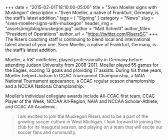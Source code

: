 +++
date        = "2015-02-01T18:10:00-05:00"
title       = "Sven Moeller signs with Muskegon"
description = "Sven Moeller, a native of Frankfurt, Germany, is the staff’s latest addition."
tags        = [ "Signing" ]
category    = "News"
slug        = "sven-moeller-signs-with-muskegon"
header_img	= "assets/img/blog/muskegon.jpg"
author		= "Matt Schmitt"
author_title= "President of Operations"
author_url	= "https://twitter.com/RisersSC"
+++
The Risers coaching staff is continuing to blend local and international talent ahead of year one. Sven Moeller, a native of Frankfurt, Germany, is the staff’s latest addition.

Moeller, a 5’8″ midfielder, played professionally in Germany before attending Judson University from 2008-2011. Moeller played 55 games for the Eagles, scoring 13 goals and providing 17 assists. During his three years, Moeller helped Judson to CCAC Tournament Championship, a NAIA National Tournament appearance, a CCAC regular season championship and a NCCAA National Championship.

Moeller’s individual collegiate awards include All-CCAC first team, CCAC Player of the Week, NCCAA All-Region, NAIA and NCCAA Scholar-Athlete, and CCAC All-Academic.

>I am excited to join the Muskegon Risers and to be a part of the growing soccer culture in West Michigan. I look forward to joining the club for its inaugural season, and playing on a team that will excite our soccer fans and community.